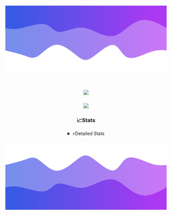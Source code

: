 ![Header](./header.png)
<div align="center">

<h1 align="center">
  <a href="https://git.io/typing-svg">
    <img src="https://readme-typing-svg.herokuapp.com/?lines=Hello,+There!+%F0%9F%91%8B;This+is+chicho.;Owner+on+Ocean;&center=true&size=25">
  </a>
</h1>
  
<p align="center">
  <img src="https://lanyard.cnrad.dev/api/852683595378196480" />
</p>

### 📈Stats
<details>
    <summary> ⚡Detailed Stats</summary>
    <br/>

<!--START_SECTION:waka-->
![Code Time](http://img.shields.io/badge/Code%20Time-1%2C059%20hrs%2011%20mins-blue)

![Profile Views](http://img.shields.io/badge/Profile%20Views-2-blue)

**🐱 My GitHub Data** 

> 📦 188.9 kB Used in GitHub's Storage 
 > 
> 🏆 0 Contributions in the Year 2025
 > 
> 🚫 Not Opted to Hire
 > 
> 📜 15 Public Repositories 
 > 
> 🔑 13 Private Repositories 
 > 
**I'm a Night 🦉** 

```text
🌞 Morning                24 commits          █░░░░░░░░░░░░░░░░░░░░░░░░   04.50 % 
🌆 Daytime                72 commits          ███░░░░░░░░░░░░░░░░░░░░░░   13.51 % 
🌃 Evening                239 commits         ███████████░░░░░░░░░░░░░░   44.84 % 
🌙 Night                  198 commits         █████████░░░░░░░░░░░░░░░░   37.15 % 
```
📅 **I'm Most Productive on Friday** 

```text
Monday                   28 commits          █░░░░░░░░░░░░░░░░░░░░░░░░   05.25 % 
Tuesday                  115 commits         █████░░░░░░░░░░░░░░░░░░░░   21.58 % 
Wednesday                83 commits          ████░░░░░░░░░░░░░░░░░░░░░   15.57 % 
Thursday                 72 commits          ███░░░░░░░░░░░░░░░░░░░░░░   13.51 % 
Friday                   126 commits         ██████░░░░░░░░░░░░░░░░░░░   23.64 % 
Saturday                 61 commits          ███░░░░░░░░░░░░░░░░░░░░░░   11.44 % 
Sunday                   48 commits          ██░░░░░░░░░░░░░░░░░░░░░░░   09.01 % 
```


📊 **This Week I Spent My Time On** 

```text
🕑︎ Time Zone: America/Argentina/Buenos_Aires

💬 Programming Languages: 
TypeScript               14 hrs 17 mins      ████████████████████████░   94.33 % 
JSON                     22 mins             █░░░░░░░░░░░░░░░░░░░░░░░░   02.43 % 
Python                   15 mins             ░░░░░░░░░░░░░░░░░░░░░░░░░   01.74 % 
Other                    6 mins              ░░░░░░░░░░░░░░░░░░░░░░░░░   00.76 % 
JavaScript               3 mins              ░░░░░░░░░░░░░░░░░░░░░░░░░   00.42 % 

🔥 Editors: 
Cursor                   15 hrs 9 mins       █████████████████████████   100.00 % 

🐱‍💻 Projects: 
ocean-backend            15 hrs 9 mins       █████████████████████████   100.00 % 

💻 Operating System: 
Windows                  15 hrs 9 mins       █████████████████████████   100.00 % 
```

**I Mostly Code in JavaScript** 

```text
JavaScript               8 repos             ██████░░░░░░░░░░░░░░░░░░░   24.24 % 
HTML                     7 repos             █████░░░░░░░░░░░░░░░░░░░░   21.21 % 
TypeScript               4 repos             ███░░░░░░░░░░░░░░░░░░░░░░   12.12 % 
Astro                    2 repos             ██░░░░░░░░░░░░░░░░░░░░░░░   06.06 % 
SCSS                     1 repo              █░░░░░░░░░░░░░░░░░░░░░░░░   03.03 % 
```




 Last Updated on 15/02/2025 16:17:04 UTC
<!--END_SECTION:waka-->
</details>

![Footer](./footer.png)
